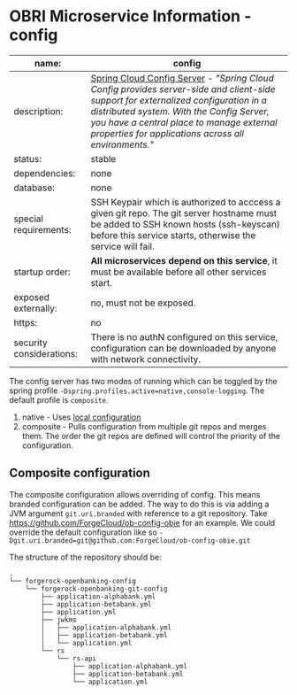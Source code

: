 # OBRI Microservice Information - config

name:                 | config
------------          | -------------
description:          | [Spring Cloud Config Server](https://cloud.spring.io/spring-cloud-config/single/spring-cloud-config.html) - *"Spring Cloud Config provides server-side and client-side support for externalized configuration in a distributed system. With the Config Server, you have a central place to manage external properties for applications across all environments."*
status:               | stable
dependencies:         | none
database:             | none
special requirements: | SSH Keypair which is authorized to acccess a given git repo. The git server hostname must be added to SSH known hosts (ssh-keyscan) before this service starts, otherwise the service will fail.
startup order:        | **All microservices depend on this service**, it must be available before all other services start.
exposed externally:   | no, must not be exposed.
https:                | no
security considerations: | There is no authN configured on this service, configuration can be downloaded by anyone with network connectivity. 

The config server has two modes of running which can be toggled by the spring profile `-Dspring.profiles.active=native,console-logging`. The default profile is `composite`.
1. native - Uses [local configuration](../forgerock-openbanking-config)
1. composite - Pulls configuration from multiple git repos and merges them. The order the git repos are defined will control the priority of the configuration.

## Composite configuration
The composite configuration allows overriding of config. This means branded configuration can be added. The way to do this is via adding a JVM argument `git.uri.branded` with reference to a git repository.
Take https://github.com/ForgeCloud/ob-config-obie for an example. We could override the default configuration like so `-Dgit.uri.branded=git@github.com:ForgeCloud/ob-config-obie.git`

The structure of the repository should be:
```
.
└── forgerock-openbanking-config
    └── forgerock-openbanking-git-config
        ├── application-alphabank.yml
        ├── application-betabank.yml
        ├── application.yml
        ├── jwkms
        │   ├── application-alphabank.yml
        │   ├── application-betabank.yml
        │   └── application.yml
        └── rs
            └── rs-api
                ├── application-alphabank.yml
                ├── application-betabank.yml
                └── application.yml
```